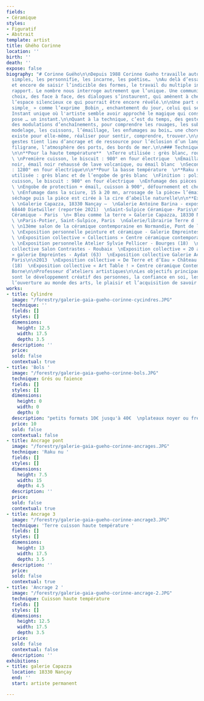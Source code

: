 ```yaml
---
fields:
- Céramique
styles:
- Figuratif
- Abstrait
template: artist
title: Ghého Corinne
location: ''
birth: ''
death: ''
expose: false
biography: "# Corinne Guého\n\nDepuis 1988 Corinne Gueho travaille autour de formes
  simples, les personnifie, les incarne, les poétise…  \nAu delà d’essayer encore
  et encore de saisir l’indicible des formes, le travail du multiple induit un autre
  rapport. Le nombre nous interroge autrement que l’unique. Une communication, des
  choix, des face à face, des dialogues s’instaurent, qui amènent à chercher dans
  l’espace silencieux ce qui pourrait être encore révélé.\n\nUne part de « _l’enchantement
  simple_ » comme l’exprime _Bobin_, enchantement du jour, celui qui se donne ou pas.
  Instant unique où l'artiste semble avoir approché le magique qui consolide, et la
  pose … un instant.\n\nQuant à la technique, c’est du temps, des gestes répétés,
  des modulations d’enchaînements, pour comprendre les rouages, les subtilités. Le
  modelage, les cuissons, l’émaillage, les enfumages au bois… une chorégraphie qui
  existe pour elle-même, réaliser pour sentir, comprendre, trouver.\n\nSe saisir des
  gestes tient lieu d’ancrage et de ressource pour l’éclosion d’un langage personnel.\n\nEn
  filigrane, l’atmosphère des ports, des bords de mer.\n\n### Techniques de cuisson
  \n\n**Pour la haute température**  \nTerre utilisée : grès blanc, roux, ou noir
  \ \nPremière cuisson, le biscuit : 980° en four électrique  \nÉmaillage : émail
  noir, émail noir rehaussé de lave volcanique, ou émail blanc  \nSeconde cuisson
  : 1280° en four électrique\n\n**Pour la basse température  \n**Raku nu  \nTerre
  utilisée : grès blanc et de l’engobe de grès blanc  \nFinition : polissage  \nPremière
  cuisson, le biscuit : 980° en four électrique  \nEnfumage des pièces en cuve à gaz
  \ \nEngobe de protection + émail, cuisson à 900°, défournement et choc thermique
  \ \nEnfumage dans la sciure, 15 à 20 mn, arrosage de la pièce= l’émail saute  \nNettoyage
  séchage puis la pièce est cirée à la cire d’abeille naturelle\n\n**Expositions**\n\n2020
  \ \nGalerie Capazza, 18330 Nançay –  \nGalerie Antoine Barina - exposition personnelle–
  68440 Dietwiller (reportée 2021)  \nSaint-Sulpice Céramique- Paris\n\n2019  \nSaint-Sulpice
  Céramique - Paris  \n« Bleu comme la terre » Galerie Capazza, 18330 Nançay\n\n2018
  \ \nParis-Potier, Saint-Sulpice, Paris  \nGalerie/librairie Terre d ‘Aligre, Paris
  \ \n13ème salon de la céramique contemporaine en Normandie, Pont de l’Arche (17)\n\n2016
  \ \nExposition personnelle peinture et céramique - Galerie Empreintes - Aydat (63)
  \ \nExposition collective « Collections » Centre céramique contemporaine de La Borne\n\n2015
  \ \nExposition personnelle Atelier Sylvie Pellicer - Bourges (18)  \nExposition
  collective Salon Contrastes - Roubaix  \nExposition collective « 20 ans d’Empreintes
  » galerie Empreintes - Aydat (63)  \nExposition collective Galerie AccroTerre -
  Paris\n\n2013  \nExposition collective « De Terre et d’Eau » Château d’eau de Bourges
  (18)  \nExposition collective « Art Table ! » Centre céramique Contemporaine, La
  Borne\n\nProfesseur d’ateliers artistiques\n\nLes objectifs principaux de ces ateliers
  sont le développement créatif des personnes, la confiance en soi, les échanges et
  l’ouverture au monde des arts, le plaisir et l’acquisition de savoir et savoir-faire."
works:
- title: Cylindre
  image: "/forestry/galerie-gaia-gueho-corinne-cycindres.JPG"
  technique: ''
  fields: []
  styles: []
  dimensions:
    height: 12.5
    width: 17.5
    depth: 3.5
  description: ''
  price: 
  sold: false
  contextual: true
- title: 'Bols '
  image: "/forestry/galerie-gaia-gueho-corinne-bols.JPG"
  technique: Grés ou faience
  fields: []
  styles: []
  dimensions:
    height: 0
    width: 0
    depth: 0
  description: "petits formats 10€ jusqu'à 40€  \nplateaux noyer ou fresnes 20€"
  price: 10
  sold: false
  contextual: false
- title: Ancrage pont
  image: "/forestry/galerie-gaia-gueho-corinne-ancrages.JPG"
  technique: 'Raku nu '
  fields: []
  styles: []
  dimensions:
    height: 7.5
    width: 15
    depth: 4.5
  description: ''
  price: 
  sold: false
  contextual: true
- title: Ancrage 3
  image: "/forestry/galerie-gaia-gueho-corinne-ancrage3.JPG"
  technique: 'Terre cuisson haute température '
  fields: []
  styles: []
  dimensions:
    height: 13
    width: 17.5
    depth: 3.5
  description: ''
  price: 
  sold: false
  contextual: true
- title: 'Ancrage 2 '
  image: "/forestry/galerie-gaia-gueho-corinne-ancrage-2.JPG"
  technique: Cuisson haute température
  fields: []
  styles: []
  dimensions:
    height: 12.5
    width: 17.5
    depth: 3.5
  price: 
  sold: false
  contextual: false
  description: ''
exhibitions:
- title: galerie Capazza
  location: 18330 Nançay
  end: ''
  start: artiste permanent

---
```

